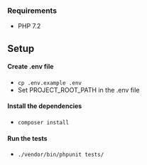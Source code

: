 ### Requirements

- PHP 7.2

## Setup

#### Create .env file

- `cp .env.example .env`
- Set PROJECT_ROOT_PATH in the .env file

#### Install the dependencies

- `composer install`

#### Run the tests

- `./vendor/bin/phpunit tests/`
